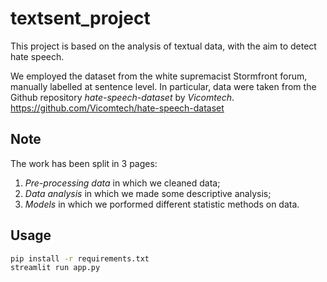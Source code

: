 # textsent_project

This project is based on the analysis of textual data, with the aim to detect hate speech.

We employed the dataset from the white supremacist Stormfront forum, manually labelled at sentence level. In particular, data were taken from the Github repository *hate-speech-dataset* by *Vicomtech*. https://github.com/Vicomtech/hate-speech-dataset

## Note

The work has been split in 3 pages:

1. *Pre-processing data* in which we cleaned data;
2. *Data analysis* in which we made some descriptive analysis;
3. *Models* in which we porformed different statistic methods on data. 

## Usage

```bash
pip install -r requirements.txt
streamlit run app.py
```
